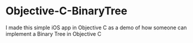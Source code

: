 # Objective-C-BinaryTree
I made this simple iOS app in Objective C as a demo of how someone can implement a Binary Tree in Objective C 

